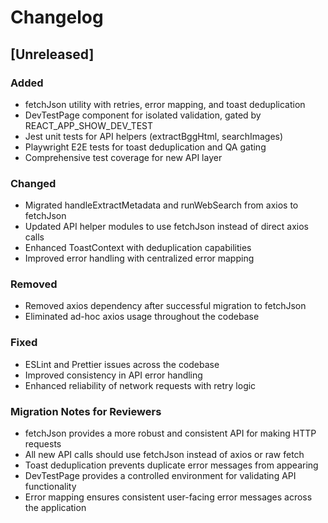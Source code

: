 # Changelog

## [Unreleased]

### Added
- fetchJson utility with retries, error mapping, and toast deduplication
- DevTestPage component for isolated validation, gated by REACT_APP_SHOW_DEV_TEST
- Jest unit tests for API helpers (extractBggHtml, searchImages)
- Playwright E2E tests for toast deduplication and QA gating
- Comprehensive test coverage for new API layer

### Changed
- Migrated handleExtractMetadata and runWebSearch from axios to fetchJson
- Updated API helper modules to use fetchJson instead of direct axios calls
- Enhanced ToastContext with deduplication capabilities
- Improved error handling with centralized error mapping

### Removed
- Removed axios dependency after successful migration to fetchJson
- Eliminated ad-hoc axios usage throughout the codebase

### Fixed
- ESLint and Prettier issues across the codebase
- Improved consistency in API error handling
- Enhanced reliability of network requests with retry logic

### Migration Notes for Reviewers
- fetchJson provides a more robust and consistent API for making HTTP requests
- All new API calls should use fetchJson instead of axios or raw fetch
- Toast deduplication prevents duplicate error messages from appearing
- DevTestPage provides a controlled environment for validating API functionality
- Error mapping ensures consistent user-facing error messages across the application